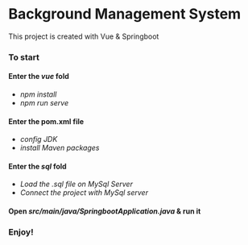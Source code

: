 # Background Management System
This project is created with Vue & Springboot
### To start
#### Enter the *vue* fold
- *npm install*
- *npm run serve*
#### Enter the pom.xml file
- *config JDK*
- *install Maven packages*
#### Enter the *sql* fold
- *Load the .sql file on MySql Server*
- *Connect the project with MySql server*
#### Open *src/main/java/SpringbootApplication.java* & run it
### Enjoy!
